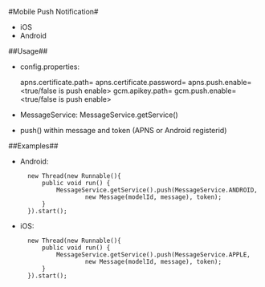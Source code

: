 #Mobile Push Notification#

- iOS
- Android

##Usage##

- config.properties:
	
	apns.certificate.path=<keyfile in classpath>
	apns.certificate.password=
	apns.push.enable=<true/false is push enable>
	gcm.apikey.path=<keyfile in classpath>
	gcm.push.enable=<true/false is push enable>

- MessageService: MessageService.getService()

- push() within message and token (APNS or Android registerid)

	
##Examples##

- Android:

		new Thread(new Runnable(){
			public void run() {
				MessageService.getService().push(MessageService.ANDROID, 
						new Message(modelId, message), token);
			}
		}).start();

- iOS:
		
		new Thread(new Runnable(){
			public void run() {
				MessageService.getService().push(MessageService.APPLE, 
						new Message(modelId, message), token);
			}
		}).start();
		
